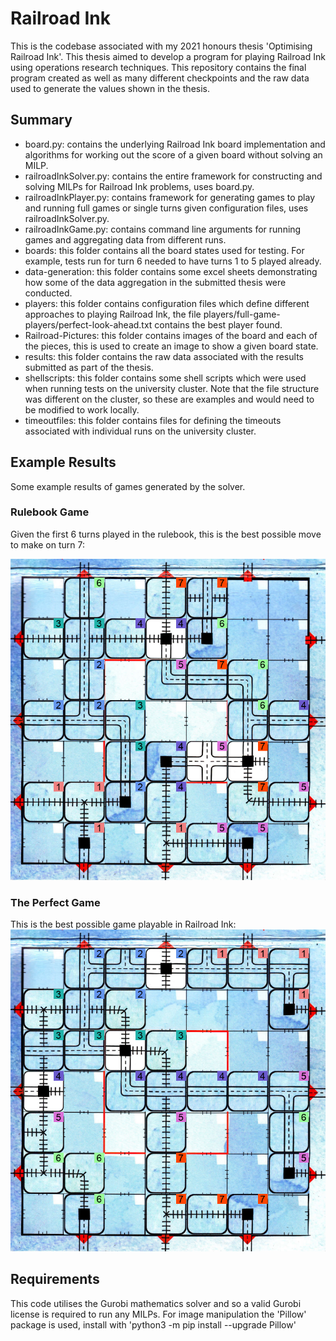 # Railroad Ink
This is the codebase associated with my 2021 honours thesis 'Optimising Railroad Ink'.
This thesis aimed to develop a program for playing Railroad Ink using operations research techniques.
This repository contains the final program created as well as many different checkpoints and the raw data used to generate the values shown in the thesis.

## Summary
- board.py: contains the underlying Railroad Ink board implementation and algorithms for working out the score of a given board without solving an MILP.
- railroadInkSolver.py: contains the entire framework for constructing and solving MILPs for Railroad Ink problems, uses board.py.
- railroadInkPlayer.py: contains framework for generating games to play and running full games or single turns given configuration files, uses railroadInkSolver.py.
- railroadInkGame.py: contains command line arguments for running games and aggregating data from different runs.
- boards: this folder contains all the board states used for testing. For example, tests run for turn 6 needed to have turns 1 to 5 played already.
- data-generation: this folder contains some excel sheets demonstrating how some of the data aggregation in the submitted thesis were conducted.
- players: this folder contains configuration files which define different approaches to playing Railroad Ink, the file players/full-game-players/perfect-look-ahead.txt contains the best player found.
- Railroad-Pictures: this folder contains images of the board and each of the pieces, this is used to create an image to show a given board state.
- results: this folder contains the raw data associated with the results submitted as part of the thesis.
- shellscripts: this folder contains some shell scripts which were used when running tests on the university cluster. Note that the file structure was different on the cluster, so these are examples and would need to be modified to work locally.
- timeoutfiles: this folder contains files for defining the timeouts associated with individual runs on the university cluster.

## Example Results
Some example results of games generated by the solver.

### Rulebook Game
Given the first 6 turns played in the rulebook, this is the best possible move to make on turn 7:

![Rulebook Game](./results/rulebook/solution.png)

### The Perfect Game
This is the best possible game playable in Railroad Ink:
![The Perfect Game](./results/the-perfect-game/the-perfect-game.png)


## Requirements
This code utilises the Gurobi mathematics solver and so a valid Gurobi license is required to run any MILPs.
For image manipulation the 'Pillow' package is used, install with 'python3 -m pip install --upgrade Pillow'
